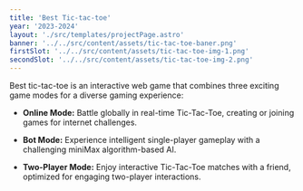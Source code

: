 ```yaml
---
title: 'Best Tic-tac-toe'
year: '2023-2024'
layout: './src/templates/projectPage.astro'
banner: '../../src/content/assets/tic-tac-toe-baner.png'
firstSlot: '../../src/content/assets/tic-tac-toe-img-1.png'
secondSlot: '../../src/content/assets/tic-tac-toe-img-2.png'
---
```


Best tic-tac-toe is an interactive web game that combines three exciting game modes for a diverse gaming experience:

-   **Online Mode:** Battle globally in real-time Tic-Tac-Toe, creating or joining games for internet challenges.

-   **Bot Mode:** Experience intelligent single-player gameplay with a challenging miniMax algorithm-based AI.

-   **Two-Player Mode:** Enjoy interactive Tic-Tac-Toe matches with a friend, optimized for engaging two-player interactions.
